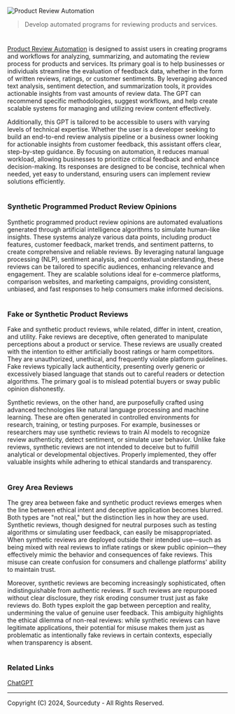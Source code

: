 ![Product Review Automation](https://github.com/user-attachments/assets/dab3f148-7d9b-4840-8b79-b9f2bc4c5983)

> Develop automated programs for reviewing products and services.
#

[Product Review Automation](https://chatgpt.com/g/g-ycJyDwOAG-product-review-automation) is designed to assist users in creating programs and workflows for analyzing, summarizing, and automating the review process for products and services. Its primary goal is to help businesses or individuals streamline the evaluation of feedback data, whether in the form of written reviews, ratings, or customer sentiments. By leveraging advanced text analysis, sentiment detection, and summarization tools, it provides actionable insights from vast amounts of review data. The GPT can recommend specific methodologies, suggest workflows, and help create scalable systems for managing and utilizing review content effectively.

Additionally, this GPT is tailored to be accessible to users with varying levels of technical expertise. Whether the user is a developer seeking to build an end-to-end review analysis pipeline or a business owner looking for actionable insights from customer feedback, this assistant offers clear, step-by-step guidance. By focusing on automation, it reduces manual workload, allowing businesses to prioritize critical feedback and enhance decision-making. Its responses are designed to be concise, technical when needed, yet easy to understand, ensuring users can implement review solutions efficiently.

#
### Synthetic Programmed Product Review Opinions

Synthetic programmed product review opinions are automated evaluations generated through artificial intelligence algorithms to simulate human-like insights. These systems analyze various data points, including product features, customer feedback, market trends, and sentiment patterns, to create comprehensive and reliable reviews. By leveraging natural language processing (NLP), sentiment analysis, and contextual understanding, these reviews can be tailored to specific audiences, enhancing relevance and engagement. They are scalable solutions ideal for e-commerce platforms, comparison websites, and marketing campaigns, providing consistent, unbiased, and fast responses to help consumers make informed decisions.

#
### Fake or Synthetic Product Reviews

Fake and synthetic product reviews, while related, differ in intent, creation, and utility. Fake reviews are deceptive, often generated to manipulate perceptions about a product or service. These reviews are usually created with the intention to either artificially boost ratings or harm competitors. They are unauthorized, unethical, and frequently violate platform guidelines. Fake reviews typically lack authenticity, presenting overly generic or excessively biased language that stands out to careful readers or detection algorithms. The primary goal is to mislead potential buyers or sway public opinion dishonestly.

Synthetic reviews, on the other hand, are purposefully crafted using advanced technologies like natural language processing and machine learning. These are often generated in controlled environments for research, training, or testing purposes. For example, businesses or researchers may use synthetic reviews to train AI models to recognize review authenticity, detect sentiment, or simulate user behavior. Unlike fake reviews, synthetic reviews are not intended to deceive but to fulfill analytical or developmental objectives. Properly implemented, they offer valuable insights while adhering to ethical standards and transparency.

#
### Grey Area Reviews

The grey area between fake and synthetic product reviews emerges when the line between ethical intent and deceptive application becomes blurred. Both types are "not real," but the distinction lies in how they are used. Synthetic reviews, though designed for neutral purposes such as testing algorithms or simulating user feedback, can easily be misappropriated. When synthetic reviews are deployed outside their intended use—such as being mixed with real reviews to inflate ratings or skew public opinion—they effectively mimic the behavior and consequences of fake reviews. This misuse can create confusion for consumers and challenge platforms' ability to maintain trust.

Moreover, synthetic reviews are becoming increasingly sophisticated, often indistinguishable from authentic reviews. If such reviews are repurposed without clear disclosure, they risk eroding consumer trust just as fake reviews do. Both types exploit the gap between perception and reality, undermining the value of genuine user feedback. This ambiguity highlights the ethical dilemma of non-real reviews: while synthetic reviews can have legitimate applications, their potential for misuse makes them just as problematic as intentionally fake reviews in certain contexts, especially when transparency is absent.

#
### Related Links

[ChatGPT](https://github.com/sourceduty/ChatGPT)

***
Copyright (C) 2024, Sourceduty - All Rights Reserved.
